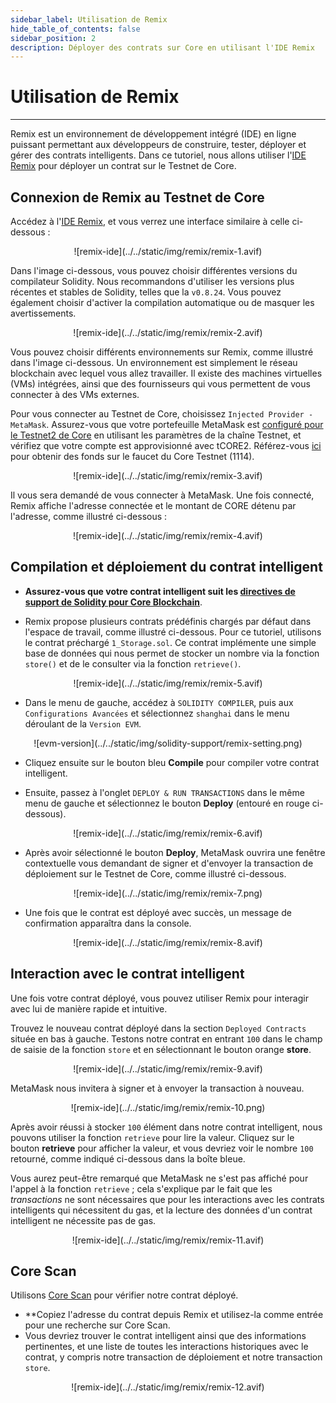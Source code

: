 ```yaml
---
sidebar_label: Utilisation de Remix
hide_table_of_contents: false
sidebar_position: 2
description: Déployer des contrats sur Core en utilisant l'IDE Remix
---
```


# Utilisation de Remix

---

Remix est un environnement de développement intégré (IDE) en ligne puissant permettant aux développeurs de construire, tester, déployer et gérer des contrats intelligents. Dans ce tutoriel, nous allons utiliser l'[IDE Remix](https://remix.ethereum.org/) pour déployer un contrat sur le Testnet de Core.

## Connexion de Remix au Testnet de Core

Accédez à l'[IDE Remix](https://remix.ethereum.org/), et vous verrez une interface similaire à celle ci-dessous :

<p align="center">![remix-ide](../../static/img/remix/remix-1.avif)</p>

Dans l'image ci-dessous, vous pouvez choisir différentes versions du compilateur Solidity. Nous recommandons d'utiliser les versions plus récentes et stables de Solidity, telles que la `v0.8.24`. Vous pouvez également choisir d'activer la compilation automatique ou de masquer les avertissements.

<p align="center">![remix-ide](../../static/img/remix/remix-2.avif)</p>

Vous pouvez choisir différents environnements sur Remix, comme illustré dans l'image ci-dessous. Un environnement est simplement le réseau blockchain avec lequel vous allez travailler. Il existe des machines virtuelles (VMs) intégrées, ainsi que des fournisseurs qui vous permettent de vous connecter à des VMs externes.

Pour vous connecter au Testnet de Core, choisissez `Injected Provider - MetaMask`. Assurez-vous que votre portefeuille MetaMask est [configuré pour le Testnet2 de Core](./core-wallet-config.md) en utilisant les paramètres de la chaîne Testnet, et vérifiez que votre compte est approvisionné avec tCORE2. Référez-vous [ici](https://scan.test2.btcs.network/faucet) pour obtenir des fonds sur le faucet du Core Testnet (1114).

<p align="center">![remix-ide](../../static/img/remix/remix-3.avif)</p>

Il vous sera demandé de vous connecter à MetaMask. Une fois connecté, Remix affiche l'adresse connectée et le montant de CORE détenu par l'adresse, comme illustré ci-dessous :

<p align="center" style={{zoom:"40%"}}>![remix-ide](../../static/img/remix/remix-4.avif)</p>

## Compilation et déploiement du contrat intelligent

- **Assurez-vous que votre contrat intelligent suit les [directives de support de Solidity pour Core Blockchain](./smart-contract-guidelines.md)**.

- Remix propose plusieurs contrats prédéfinis chargés par défaut dans l'espace de travail, comme illustré ci-dessous. Pour ce tutoriel, utilisons le contrat préchargé `1_Storage.sol`. Ce contrat implémente une simple base de données qui nous permet de stocker un nombre via la fonction `store()` et de le consulter via la fonction `retrieve()`.

<p align="center">![remix-ide](../../static/img/remix/remix-5.avif)</p>

- Dans le menu de gauche, accédez à `SOLIDITY COMPILER`, puis aux `Configurations Avancées` et sélectionnez `shanghai` dans le menu déroulant de la `Version EVM`.

<p align="center" style={{zoom:"60%"}}>![evm-version](../../static/img/solidity-support/remix-setting.png)</p>

- Cliquez ensuite sur le bouton bleu **Compile** pour compiler votre contrat intelligent.

- Ensuite, passez à l'onglet `DEPLOY & RUN TRANSACTIONS` dans le même menu de gauche et sélectionnez le bouton **Deploy** (entouré en rouge ci-dessous).

<p align="center">![remix-ide](../../static/img/remix/remix-6.avif)</p>

- Après avoir sélectionné le bouton **Deploy**, MetaMask ouvrira une fenêtre contextuelle vous demandant de signer et d'envoyer la transaction de déploiement sur le Testnet de Core, comme illustré ci-dessous.

<p align="center" style={{zoom:"40%"}}>![remix-ide](../../static/img/remix/remix-7.png)</p>

- Une fois que le contrat est déployé avec succès, un message de confirmation apparaîtra dans la console.

<p align="center">![remix-ide](../../static/img/remix/remix-8.avif)</p>

## Interaction avec le contrat intelligent

Une fois votre contrat déployé, vous pouvez utiliser Remix pour interagir avec lui de manière rapide et intuitive.

Trouvez le nouveau contrat déployé dans la section `Deployed Contracts` située en bas à gauche. Testons notre contrat en entrant `100` dans le champ de saisie de la fonction `store` et en sélectionnant le bouton orange **store**.

<p align="center">![remix-ide](../../static/img/remix/remix-9.avif)</p>

MetaMask nous invitera à signer et à envoyer la transaction à nouveau.

<p align="center" style={{zoom:"40%"}}>![remix-ide](../../static/img/remix/remix-10.png)</p>

Après avoir réussi à stocker `100` élément dans notre contrat intelligent, nous pouvons utiliser la fonction `retrieve` pour lire la valeur. Cliquez sur le bouton **retrieve** pour afficher la valeur, et vous devriez voir le nombre `100` retourné, comme indiqué ci-dessous dans la boîte bleue.

Vous aurez peut-être remarqué que MetaMask ne s'est pas affiché pour l'appel à la fonction `retrieve` ; cela s'explique par le fait que les _transactions_ ne sont nécessaires que pour les interactions avec les contrats intelligents qui nécessitent du gas, et la lecture des données d'un contrat intelligent ne nécessite pas de gas.

<p align="center">![remix-ide](../../static/img/remix/remix-11.avif)</p>

## Core Scan

Utilisons [Core Scan](https://scan.test2.btcs.network/) pour vérifier notre contrat déployé.

- \*\*Copiez l'adresse du contrat depuis Remix et utilisez-la comme entrée pour une recherche sur Core Scan.
- Vous devriez trouver le contrat intelligent ainsi que des informations pertinentes, et une liste de toutes les interactions historiques avec le contrat, y compris notre transaction de déploiement et notre transaction `store`.

<p align="center">![remix-ide](../../static/img/remix/remix-12.avif)</p>